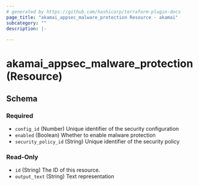 ```yaml
---
# generated by https://github.com/hashicorp/terraform-plugin-docs
page_title: "akamai_appsec_malware_protection Resource - akamai"
subcategory: ""
description: |-
  
---
```


# akamai_appsec_malware_protection (Resource)





<!-- schema generated by tfplugindocs -->
## Schema

### Required

- `config_id` (Number) Unique identifier of the security configuration
- `enabled` (Boolean) Whether to enable malware protection
- `security_policy_id` (String) Unique identifier of the security policy

### Read-Only

- `id` (String) The ID of this resource.
- `output_text` (String) Text representation
